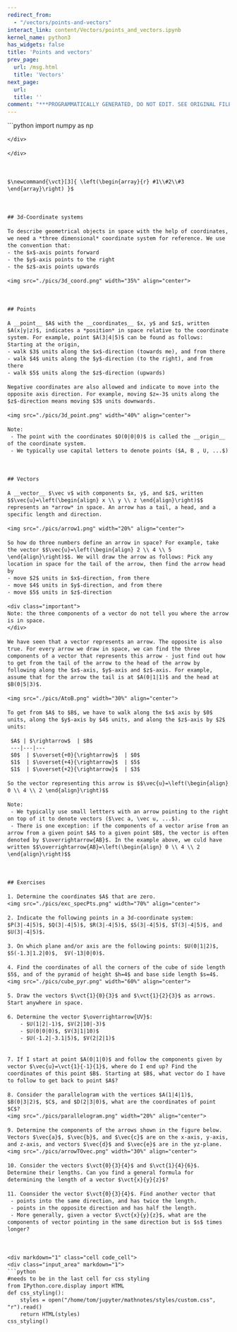 ```yaml
---
redirect_from:
  - "/vectors/points-and-vectors"
interact_link: content/Vectors/points_and_vectors.ipynb
kernel_name: python3
has_widgets: false
title: 'Points and vectors'
prev_page:
  url: /msg.html
  title: 'Vectors'
next_page:
  url: 
  title: ''
comment: "***PROGRAMMATICALLY GENERATED, DO NOT EDIT. SEE ORIGINAL FILES IN /content***"
---
```



<div markdown="1" class="cell code_cell">
<div class="input_area" markdown="1">
```python
import numpy as np

```
</div>

</div>



$\newcommand{\vct}[3]{ \left(\begin{array}{r} #1\\#2\\#3 \end{array}\right) }$



## 3d-Coordinate systems

To describe geometrical objects in space with the help of coordinates, we need a *three dimensional* coordinate system for reference. We use the convention that:
- the $x$-axis points forward
- the $y$-axis points to the right
- the $z$-axis points upwards

<img src="./pics/3d_coord.png" width="35%" align="center">



## Points

A __point__ $A$ with the __coordinates__ $x, y$ and $z$, written $A(x|y|z)$, indicates a *position* in space relative to the coordinate system. For example, point $A(3|4|5)$ can be found as follows: Starting at the origin, 
- walk $3$ units along the $x$-direction (towards me), and from there
- walk $4$ units along the $y$-direction (to the right), and from there
- walk $5$ units along the $z$-direction (upwards)

Negative coordinates are also allowed and indicate to move into the opposite axis direction. For example, moving $z=-3$ units along the $z$-direction means moving $3$ units downwards.

<img src="./pics/3d_point.png" width="40%" align="center">

Note:
 - The point with the coordinates $O(0|0|0)$ is called the __origin__ of the coordinate system.
 - We typically use capital letters to denote points ($A, B , U, ...$)



## Vectors

A __vector__ $\vec v$ with components $x, y$, and $z$, written $$\vec{u}=\left(\begin{align} x \\ y \\ z \end{align}\right)$$ represents an *arrow* in space. An arrow has a tail, a head, and a specific length and direction.

<img src="./pics/arrow1.png" width="20%" align="center">

So how do three numbers define an arrow in space? For example, take the vector $$\vec{u}=\left(\begin{align} 2 \\ 4 \\ 5 \end{align}\right)$$. We will draw the arrow as follows: Pick any location in space for the tail of the arrow, then find the arrow head by
- move $2$ units in $x$-direction, from there
- move $4$ units in $y$-direction, and from there
- move $5$ units in $z$-direction

<div class="important">
Note: the three components of a vector do not tell you where the arrow is in space.
</div>

We have seen that a vector represents an arrow. The opposite is also true. For every arrow we draw in space, we can find the three components of a vector that represents this arrow - just find out how to get from the tail of the arrow to the head of the arrow by following along the $x$-axis, $y$-axis and $z$-axis. For example, assume that for the arrow the tail is at $A(0|1|1)$ and the head at $B(0|5|3)$. 

<img src="./pics/AtoB.png" width="30%" align="center">

To get from $A$ to $B$, we have to walk along the $x$ axis by $0$ units, along the $y$-axis by $4$ units, and along the $z$-axis by $2$ units:

 $A$ | $\rightarrow$  | $B$
 ---|---|---
 $0$  | $\overset{+0}{\rightarrow}$  | $0$
 $1$  | $\overset{+4}{\rightarrow}$  | $5$
 $1$  | $\overset{+2}{\rightarrow}$  | $3$
 
So the vector representing this arrow is $$\vec{u}=\left(\begin{align} 0 \\ 4 \\ 2 \end{align}\right)$$

Note:
 - We typically use small lettters with an arrow pointing to the right on top of it to denote vectors ($\vec a, \vec u, ...$). 
 - There is one exception: if the components of a vector arise from an arrow from a given point $A$ to a given point $B$, the vector is often denoted by $\overrightarrow{AB}$. In the example above, we culd have written $$\overrightarrow{AB}=\left(\begin{align} 0 \\ 4 \\ 2 \end{align}\right)$$



## Exercises

1. Determine the coordinates $A$ that are zero.
<img src="./pics/exc_specPts.png" width="70%" align="center">

2. Indicate the following points in a 3d-coordinate system: $P(3|-4|5)$, $Q(3|-4|5)$, $R(3|-4|5)$, $S(3|-4|5)$, $T(3|-4|5)$, and $U(3|-4|5)$.

3. On which plane and/or axis are the following points: $U(0|1|2)$,  $S(-1.3|1.2|0)$,  $V(-13|0|0)$. 

4. Find the coordinates of all the corners of the cube of side length $5$, and of the pyramid of height $h=4$ and base side length $s=4$.
<img src="./pics/cube_pyr.png" width="60%" align="center">

5. Draw the vectors $\vct{1}{0}{3}$ and $\vct{1}{2}{3}$ as arrows. Start anywhere in space.

6. Determine the vector $\overrightarrow{UV}$:
    - $U(1|2|-1)$, $V(2|10|-3)$
    - $U(0|0|0)$, $V(3|1|10)$
    - $U(-1.2|-3.1|5)$, $V(2|2|1)$


7. If I start at point $A(0|1|0)$ and follow the components given by vector $\vec{u}=\vct{1}{-1}{1}$, where do I end up? Find the coordinates of this point $B$. Starting at $B$, what vector do I have to follow to get back to point $A$?

8. Consider the parallelogram with the vertices $A(1|4|1)$, $B(0|3|2)$, $C$, and $D(2|3|0)$, what are the coordinates of point $C$?
<img src="./pics/parallelogram.png" width="20%" align="center">

9. Determine the components of the arrows shown in the figure below. Vectors $\vec{a}$, $\vec{b}$, and $\vec{c}$ are on the x-axis, y-axis, and z-axis, and vectors $\vec{d}$ and $\vec{e}$ are in the yz-plane.
<img src="./pics/arrowTOvec.png" width="30%" align="center">

10. Consider the vectors $\vct{0}{3}{4}$ and $\vct{1}{4}{6}$. Determine their lengths. Can you find a general formula for determining the length of a vector $\vct{x}{y}{z}$?

11. Coonsider the vector $\vct{0}{3}{4}$. Find another vector that 
 - points into the same direction, and has twice the length.
 - points in the opposite direction and has half the length.
 - More generally, given a vector $\vct{x}{y}{z}$, what are the components of vector pointing in the same direction but is $s$ times longer?



<div markdown="1" class="cell code_cell">
<div class="input_area" markdown="1">
```python
#needs to be in the last cell for css styling
from IPython.core.display import HTML
def css_styling():
    styles = open("/home/tom/jupyter/mathnotes/styles/custom.css", "r").read()
    return HTML(styles)
css_styling()

```
</div>

<div class="output_wrapper" markdown="1">
<div class="output_subarea" markdown="1">



<div markdown="0" class="output output_html">
<style>
div.important {    
    background-color: #fcf2f2;
    border-color: #dFb5b4;
    border-left: 5px solid #dfb5b4;
    padding: 0.5em;
    }

div.exc {    
    background-color: lightgray;
    border-color: lightgray;
    border-left: 5px solid gray;
    padding: 0.5em;
    }

 </style>

</div>


</div>
</div>
</div>

